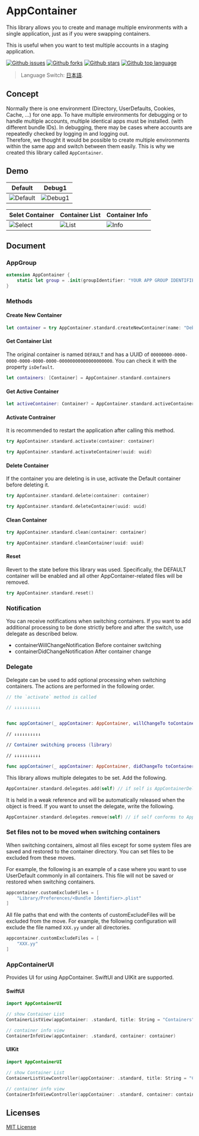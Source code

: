 # AppContainer

This library allows you to create and manage multiple environments with a single application, just as if you were swapping containers.

This is useful when you want to test multiple accounts in a staging application.

<!-- # Badges -->

[![Github issues](https://img.shields.io/github/issues/p-x9/AppContainer)](https://github.com/p-x9/AppContainer/issues)
[![Github forks](https://img.shields.io/github/forks/p-x9/AppContainer)](https://github.com/p-x9/AppContainer/network/members)
[![Github stars](https://img.shields.io/github/stars/p-x9/AppContainer)](https://github.com/p-x9/AppContainer/stargazers)
[![Github top language](https://img.shields.io/github/languages/top/p-x9/AppContainer)](https://github.com/p-x9/AppContainer/)

> Language Switch: [日本語](https://github.com/p-x9/AppContainer/blob/main/README.ja.md).

## Concept
Normally there is one environment (Directory, UserDefaults, Cookies, Cache, ...) for one app.
To have multiple environments for debugging or to handle multiple accounts, multiple identical apps must be installed. (with different bundle IDs).
In debugging, there may be cases where accounts are repeatedly checked by logging in and logging out.
</br>
Therefore, we thought it would be possible to create multiple environments within the same app and switch between them easily.
This is why we created this library called `AppContainer`.

## Demo
|  Default  |  Debug1  |
| ---- | ---- |
|  ![Default](https://user-images.githubusercontent.com/50244599/195981131-c0a3938c-2ea9-48cc-a0f5-eafd7b6ea283.PNG)  |  ![Debug1](https://user-images.githubusercontent.com/50244599/195981134-bbd94cac-6cd2-4ea9-acbc-f20d3832fef6.PNG)  |

|  Selet Container  |  Container List  |  Container Info  |
| ---- | ---- | ---- |
|  ![Select](https://user-images.githubusercontent.com/50244599/195981135-240d3201-66e1-4845-b437-b8e28474a946.PNG)  |  ![List](https://user-images.githubusercontent.com/50244599/195981140-6ae77d07-6a7a-495a-812b-6bf2c4b81ce1.PNG)  |  ![Info](https://user-images.githubusercontent.com/50244599/195981142-21ac932a-d82e-41ce-a30d-deebd5773fdb.PNG)  |

## Document
### AppGroup
```swift
extension AppContainer {
    static let group = .init(groupIdentifier: "YOUR APP GROUP IDENTIFIER")
}
```
### Methods
#### Create New Container
 ```swift
 let container = try AppContainer.standard.createNewContainer(name: "Debug1")
 ```

#### Get Container List
The original container is named `DEFAULT` and has a UUID of `00000000-0000-0000-0000-0000-0000-00000000000000000000`.
You can check it with the property `isDefault`.
```swift
let containers: [Container] = AppContainer.standard.containers
```

#### Get Active Container
```swift
let activeContainer: Container? = AppContainer.standard.activeContainer
```

#### Activate Contrainer
It is recommended to restart the application after calling this method.
```swift
try AppContainer.standard.activate(container: container)
```
```swift
try AppContainer.standard.activateContainer(uuid: uuid)
```
#### Delete Container
If the container you are deleting is in use, activate the Default container before deleting it.
```swift
try AppContainer.standard.delete(container: container)
```
```swift
try AppContainer.standard.deleteContainer(uuid: uuid)
```

#### Clean Container
```swift
try AppContainer.standard.clean(container: container)
```
```swift
try AppContainer.standard.cleanContainer(uuid: uuid)
```

#### Reset
Revert to the state before this library was used.
Specifically, the DEFAULT container will be enabled and all other AppContainer-related files will be removed.
```swift
try AppContainer.standard.reset()
```

### Notification
You can receive notifications when switching containers.
If you want to add additional processing to be done strictly before and after the switch, use delegate as described below.

- containerWillChangeNotification
Before container switching
- containerDidChangeNotification
After container change

### Delegate
Delegate can be used to add optional processing when switching containers.
The actions are performed in the following order.

``` swift
// the `activate` method is called

// ↓↓↓↓↓↓↓↓↓↓


func appContainer(_ appContainer: AppContainer, willChangeTo toContainer: Container, from fromContainer: Container?) // Delegate(before container switch)

// ↓↓↓↓↓↓↓↓↓↓

// Container switching process (library)

// ↓↓↓↓↓↓↓↓↓↓

func appContainer(_ appContainer: AppContainer, didChangeTo toContainer: Container, from fromContainer: Container?) // Delegate (after container switch)
```

This library allows multiple delegates to be set.
Add the following.

```swift
AppContainer.standard.delegates.add(self) // if self is AppContainerDelegate compliant
```
It is held in a weak reference and will be automatically released when the object is freed.
If you want to unset the delegate, write the following.
```swift
AppContainer.standard.delegates.remove(self) // if self conforms to AppContainerDelegate
```

### Set files not to be moved when switching containers
When switching containers, almost all files except for some system files are saved and restored to the container directory.
You can set files to be excluded from these moves.

For example, the following is an example of a case where you want to use UserDefault commonly in all containers.
This file will not be saved or restored when switching containers.
```swift
appcontainer.customExcludeFiles = [
    "Library/Preferences/<Bundle Identifier>.plist"
]
```

All file paths that end with the contents of customExcludeFiles will be excluded from the move.
For example, the following configuration will exclude the file named `XXX.yy` under all directories.

```swift
appcontainer.customExcludeFiles = [
    "XXX.yy"
]
```

### AppContainerUI
Provides UI for using AppContainer.
SwiftUI and UIKit are supported.
#### SwiftUI
```swift
import AppContainerUI

// show Container List
ContainerListView(appContainer: .standard, title: String = "Containers")

// container info view
ContainerInfoView(appContainer: .standard, container: container)
```
#### UIKit
```swift
import AppContainerUI

// show Container List
ContainerListViewController(appContainer: .standard, title: String = "Containers")

// container info view
ContainerInfoViewController(appContainer: .standard, container: container)
```

## Licenses

[MIT License](./LICENSE)
